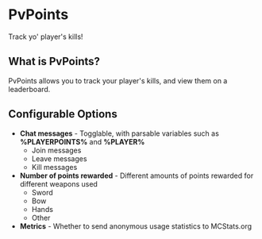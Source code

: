 PvPoints
========
Track yo' player's kills!

What is PvPoints?
-----------------
PvPoints allows you to track your player's kills, and view them on a leaderboard.

Configurable Options
--------------------
 - **Chat messages** - Togglable, with parsable variables such as **%PLAYERPOINTS%** and **%PLAYER%**
   - Join messages
   - Leave messages
   - Kill messages
 - **Number of points rewarded** - Different amounts of points rewarded for different weapons used
   - Sword
   - Bow
   - Hands
   - Other
 - **Metrics** - Whether to send anonymous usage statistics to MCStats.org